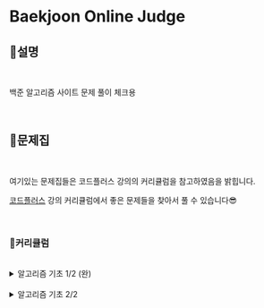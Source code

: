 # Baekjoon Online Judge

## **🤗설명**

<br/>

백준 알고리즘 사이트 문제 풀이 체크용

<br/>

## **📔문제집**

<br/>

여기있는 문제집들은 코드플러스 강의의 커리큘럼을 참고하였음을 밝힙니다.

[코드플러스](https://code.plus/courses/1) 강의 커리큘럼에서 좋은 문제들을 찾아서 풀 수 있습니다😎

<br/>

### **🧭커리큘럼**

<br/>

<details>

  <summary>알고리즘 기초 1/2 (완)</summary>

<br/>

**자료구조 1**
- [x] [스택](./problem/10828_스택.md) [2021.07.19]
- [x] [단어 뒤집기](./problem/9093_단어뒤집기.md) [2021.07.19]
- [x] [괄호](./problem/9012_괄호.md) [2021.07.20]
- [x] [스택 수열](./problem/1874_스택수열.md) [2021.07.20]
- [x] [에디터](./problem/1406_에디터.md) [2021.07.20]
- [x] [큐](./problem/10845_큐.md) [2021.07.20]
- [x] [조세퍼스 문제](./problem/1158_요세푸스문제.md) [2021.07.20]
- [x] [덱](./problem/10866_덱.md) [2021.07.20]

<br/>

**자료구조 1 (연습)**
- [x] [단어 뒤집기 2](./problem/17413_단어뒤집기2.md) [2021.07.22]
- [x] [쇠막대기](./problem/10799_쇠막대기.md)[2021.07.23]
- [x] [오큰수](./problem/17298_오큰수.md)[2021.07.23]
- [x] [오등큰수](./problem/17299_오등큰수.md)[2021.07.23]

<br/>

- **자료구조 1 (참고)**
- [x] [후위 표기식2](./problem/1935_후위표기식2.md) [2021.07.25]
- [x] [후위 표기식](./problem/1918_후위표기식.md) [2021.07.25]
- [x] [알파벳 개수](./problem/10808_알파벳개수.md) [2021.07.24]
- [x] [알파벳 찾기](./problem/10809_알파벳찾기.md) [2021.07.24]
- [x] [문자열 분석](./problem/10820_문자열분석.md) [2021.07.24]
- [x] [단어 길이 재기](./problem/2743_단어길이재기.md) [2021.07.24]
- [x] [ROT13](./problem/11655_ROT13.md) [2021.07.24]
- [x] [네 수](./problem/10824_네수.md) [2021.07.24]
- [x] [접미사 배열](./problem/11656_접미사배열.md) [2021.07.24]

<br/>

**300 - 수학 1**
- [x] [나머지](./problem/10430_나머지.md)[2021.07.25]
- [x] [최대공약수와 최소공배수](./problem/2609_최대공약수와최소공배수.md)[2021.07.25]
- [x] [최소공배수](./problem/1934_최소공배수.md)[2021.07.25]
- [x] [소수 찾기](./problem/1978_소수찾기.md)[2021.07.25]
- [x] [소수 구하기](./problem/1929_소수구하기.md)[2021.07.25]
- [x] [골드바흐의 추측](./problem/6588_골드바흐의추측.md)[2021.07.26]
  - [x] [에라토스테네스의 체](./problem/2960_에라토스테네스의체.md)[2021.07.26]
- [x] [팩토리얼](./problem/10872_팩토리얼.md)[2021.07.25]
- [x] [팩토리얼 0의 개수](./problem/1676_팩토리얼0의개수.md)[2021.07.25]
- [x] [조합 0의 개수](./problem/2004_조합0의개수.md) [2021.07.26]

<br/>

**수학 1 (연습)**
- [x] [GCD 합](./problem/9613_GCD합.md) [2021.07.26]
- [x] [숨바꼭질 6](./problem/17087_숨바꼭질6.md) [2021.07.27]
- [x] [2진수 8진수](./problem/1373_2진수8진수.md) [2021.07.26]
- [x] [8진수 2진수](./problem/1212_8진수2진수.md) [2021.07.26]
- [x] [-2진수](./problem/2089_-2진수.md) [2021.07.27]
- [x] [골드바흐 파티션](./problem/17103_골드바흐파티션.md) [2021.07.27]

<br/>

**수학 1 (참고)**
- [x] [진법 변환 2](./problem/11005_진법변환2.md) [2021.07.28]
- [x] [진법 변환](./problem/2745_진법변환.md) [2021.07.28]
- [x] [Base Conversion](./problem/11576_BaseConversion.md) [2021.07.28]
- [x] [소인수분해](./problem/11653_소인수분해.md) [2021.07.28]

<br/>


**다이나믹 프로그래밍 1**
- [x] [1로 만들기](./problem/1463_1로만들기.md) [2021.07.29]
- [x] [2×n 타일링](./problem/11726_2×n타일링.md) [2021.07.29]
- [x] [2×n 타일링 2](./problem/11727_2×n타일링2.md) [2021.07.29]
- [x] [1, 2, 3 더하기](./problem/9095_1,2,3더하기.md) [2021.07.29]
- [x] [카드 구매하기](./problem/11052_카드구매하기.md) [2021.07.30]
- [x] [카드 구매하기 2](./problem/16194_카드구매하기2.md) [2021.07.30]
- [x] [1, 2, 3 더하기 5](./problem/15990_1,2,3더하기5.md) [2021.07.31]
- [x] [쉬운 계단 수](./problem/10844_쉬운계단수.md) [2021.07.31]
- [x] [이친수](./problem/2193_이친수.md) [2021.07.31]
- [x] [가장 긴 증가하는 부분 수열](./problem/11053_가장긴증가하는부분수열.md) [2021.08.01]
  - [x] [가장 긴 증가하는 부분 수열2](./problem/12015_가장긴증가하는부분수열2.md) [2021.08.02]
  - [x] [가장 긴 증가하는 부분 수열 5](./problem/14003_가장긴증가하는부분수열5.md) [2021.08.02]
- [x] [연속합](./problem/1912_연속합.md) [2021.08.03]
- [x] [제곱수의 합](./problem/1699_제곱수의합.md) [2021.08.03]
- [x] [합분해](./problem/2225_합분해.md) [2021.08.04]

<br/>

**다이나믹 프로그래밍 1 (연습)**
- [x] [1, 2, 3 더하기 3](./problem/15988_1,2,3더하기3.md) [2021.08.04]
- [x] [RGB거리](./problem/1149_RGB거리.md) [2021.08.04]
- [x] [동물원](./problem/1309_동물원.md) [2021.08.05]
- [x] [오르막 수](./problem/11057_오르막수.md) [2021.08.06]
- [x] [스티커](./problem/9465_스티커.md) [2021.08.06]
- [x] [포도주 시식](./problem/2156_포도주시식.md) [2021.08.06]
- [x] [정수 삼각형](./problem/1932_정수삼각형.md) [2021.08.06]
- [x] [가장 큰 증가 부분 수열](./problem/11055_가장큰증가부분수열.md) [2021.08.07]
- [x] [가장 긴 감소하는 부분 수열](./problem/11722_가장긴감소하는부분수열.md) [2021.08.07]
- [x] [가장 긴 바이토닉 부분 수열](./problem/11054_가장긴바이토닉부분수열.md) [2021.08.23]
- [x] [연속합 2](./problem/13398_연속합2.md) [2021.08.23]
- [x] [타일 채우기](./problem/2133_타일채우기.md) [2021.08.09]
- [x] [RGB거리 2](./problem/17404_RGB거리2.md) [2021.08.15]

</details>

<br/>

<details>

<summary>알고리즘 기초 2/2</summary>

**브루트 포스**
- [x] [일곱 난쟁이](./problem/2309_일곱난쟁이.md) [2021.08.24]
- [x] [사탕 게임](./problem/3085_사탕게임.md) [2021.08.26]
- [x] [날짜 계산](./problem/1476_날짜계산.md) [2021.08.26]
- [x] [리모컨](./problem/1107_리모컨.md) [2021.08.30]
- [x] [테트로미노](./problem/14500_테트로미노.md) [2021.08.28]
- [x] [카잉 달력](./problem/6064_카잉달력.md) [2021.08.25]
- [x] [수 이어 쓰기 1](./problem/1748_수이어쓰기1.md) [2021.08.24]
- [x] [1, 2, 3 더하기](./problem/9095_1,2,3더하기.md) [2021.07.29]

<br/>

**브루트 포스 (N과 M)**
- [x] [N과 M (1)](./problem/15649_N과M(1).md) [2021.08.30]
- [x] [N과 M (2)](./problem/15650_N과M(2).md) [2021.08.30]
- [x] [N과 M (3)](./problem/15651_N과M(3).md) [2022.01.14]
- [x] [N과 M (4)](./problem/15652_N과M(4).md) [2022.01.14]
- [x] [N과 M (5)](./problem/15654_N과M(5).md) [2022.01.19]
- [x] [N과 M (6)](./problem/15655_N과M(6).md) [2022.01.19]
- [x] [N과 M (7)](./problem/15656_N과M(7).md) [2022.01.19]
- [x] [N과 M (8)](./problem/15657_N과M(8).md) [2022.01.20]
- [x] [N과 M (9)](./problem/15663_N과M(9).md) [2022.01.20]
- [x] [N과 M (10)](./problem/15664_N과M(10).md) [2022.01.20]
- [x] [N과 M (11)](./problem/15665_N과M(11).md) [2022.01.20]
- [x] [N과 M (12)](./problem/15666_N과M(12).md) [2022.01.20]

<br/>

**브루트 포스 - 순열**
- [ ] 다음 순열
- [ ] 이전 순열
- [ ] 모든 순열
- [ ] 차이를 최대로
- [ ] 외판원 순회 2
- [ ] 로또
- [ ] 530 - 브루트 포스 - 재귀
- [ ] 1, 2, 3 더하기
- [ ] 암호 만들기
- [ ] 퇴사
- [ ] 스타트와 링크
- [ ] 링크와 스타트
- [ ] 부등호
- [ ] 맞춰봐

<br/>

**브루트 포스 - 비트마스크**
- [ ] 집합
- [ ] 부분수열의 합
- [ ] 스타트와 링크
- [ ] 종이 조각

<br/>

**그래프 1**
- [ ] ABCDE
- [ ] DFS와 BFS
- [ ] 연결 요소의 개수
- [ ] 이분 그래프
- [ ] 단지번호붙이기
- [ ] 섬의 개수
- [ ] 미로 탐색
- [ ] 토마토
- [ ] 나이트의 이동

<br/>

**그래프 1 (연습)**
- [ ] Two Dots
- [ ] 서울 지하철 2호선

<br/>

**그래프 1 (도전)**
- [ ] BFS 스페셜 저지
- [ ] DFS 스페셜 저지
- [ ] 다리 만들기

<br/>

**BFS**
- [ ] 숨바꼭질
- [ ] 숨바꼭질 4
- [ ] 이모티콘
- [ ] 숨바꼭질 3
- [ ] 알고스팟

<br/>

**트리 1**
- [ ] 트리 순회
- [ ] 트리의 높이와 너비
- [ ] 트리의 부모 찾기
- [ ] 트리의 지름
- [ ] 트리의 지름

<br/>

</details>